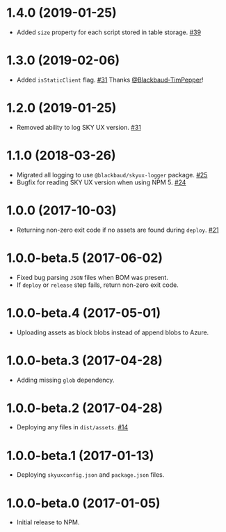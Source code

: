 # 1.4.0 (2019-01-25)

- Added `size` property for each script stored in table storage. [#39](https://github.com/blackbaud/skyux-deploy/pull/39)

# 1.3.0 (2019-02-06)

- Added `isStaticClient` flag. [#31](https://github.com/blackbaud/skyux-deploy/pull/30) Thanks [@Blackbaud-TimPepper](https://github.com/Blackbaud-TimPepper)!

# 1.2.0 (2019-01-25)

- Removed ability to log SKY UX version. [#31](https://github.com/blackbaud/skyux-deploy/pull/31)

# 1.1.0 (2018-03-26)

- Migrated all logging to use `@blackbaud/skyux-logger` package. [#25](https://github.com/blackbaud/skyux-builder/pull/25)
- Bugfix for reading SKY UX version when using NPM 5. [#24](https://github.com/blackbaud/skyux-builder/pull/24)

# 1.0.0 (2017-10-03)

- Returning non-zero exit code if no assets are found during `deploy`. [#21](https://github.com/blackbaud/skyux-deploy/pull/21)

# 1.0.0-beta.5 (2017-06-02)

- Fixed bug parsing `JSON` files when BOM was present.
- If `deploy` or `release` step fails, return non-zero exit code.

# 1.0.0-beta.4 (2017-05-01)

- Uploading assets as block blobs instead of append blobs to Azure. 

# 1.0.0-beta.3 (2017-04-28)

- Adding missing `glob` dependency.

# 1.0.0-beta.2 (2017-04-28)

- Deploying any files in `dist/assets`. [#14](https://github.com/blackbaud/skyux-deploy/pull/14)

# 1.0.0-beta.1 (2017-01-13)

- Deploying `skyuxconfig.json` and `package.json` files.

# 1.0.0-beta.0 (2017-01-05)

- Initial release to NPM.
